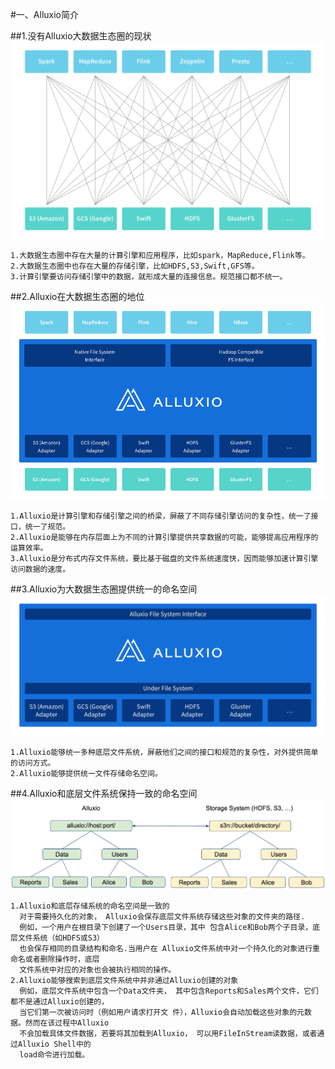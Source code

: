 
#一、Alluxio简介

##1.没有Alluxio大数据生态圈的现状
![](images/alluxiodiagram-12x-1.png) 
```
1.大数据生态圈中存在大量的计算引擎和应用程序，比如spark，MapReduce,Flink等。
2.大数据生态圈中也存在大量的存储引擎，比如HDFS,S3,Swift,GFS等。
3.计算引擎要访问存储引擎中的数据，就形成大量的连接信息。规范接口都不统一。
```
##2.Alluxio在大数据生态圈的地位
![](images/stack-2.png) 
```
1.Alluxio是计算引擎和存储引擎之间的桥梁，屏蔽了不同存储引擎访问的复杂性，统一了接口，统一了规范。
2.Alluxio是能够在内存层面上为不同的计算引擎提供共享数据的可能，能够提高应用程序的运算效率。
3.Alluxio是分布式内存文件系统，要比基于磁盘的文件系统速度快，因而能够加速计算引擎访问数据的速度。
```

##3.Alluxio为大数据生态圈提供统一的命名空间
![](images/namespace.png) 
```
1.Alluxio能够统一多种底层文件系统，屏蔽他们之间的接口和规范的复杂性，对外提供简单的访问方式。
2.Alluxio能够提供统一文件存储命名空间。
```
##4.Alluxio和底层文件系统保持一致的命名空间
![](images/screenshot_transparent.png) 
```
1.Alluxio和底层存储系统的命名空间是一致的
  对于需要持久化的对象， Alluxio会保存底层文件系统存储这些对象的文件夹的路径.
  例如，一个用户在根目录下创建了一个Users目录，其中 包含Alice和Bob两个子目录，底层文件系统（如HDFS或S3）
  也会保存相同的目录结构和命名.当用户在 Alluxio文件系统中对一个持久化的对象进行重命名或者删除操作时，底层
  文件系统中对应的对象也会被执行相同的操作。
2.Alluxio能够搜索到底层文件系统中并非通过Alluxio创建的对象
  例如，底层文件系统中包含一个Data文件夹， 其中包含Reports和Sales两个文件，它们都不是通过Alluxio创建的，
  当它们第一次被访问时（例如用户请求打开文 件），Alluxio会自动加载这些对象的元数据。然而在该过程中Alluxio
  不会加载具体文件数据，若要将其加载到Alluxio， 可以用FileInStream读数据，或者通过Alluxio Shell中的
  load命令进行加载。
```

